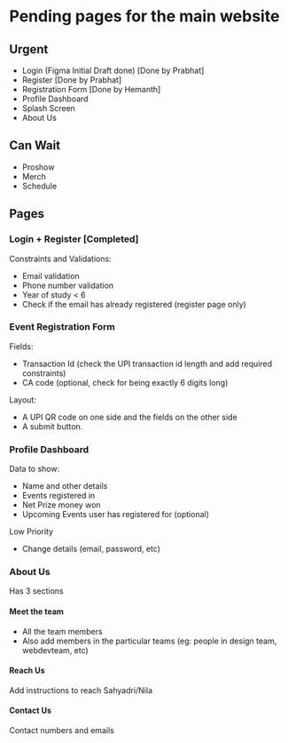# Pending pages for the main website
## Urgent
- Login (Figma Initial Draft done) [Done by Prabhat]
- Register [Done by Prabhat]
- Registration Form [Done by Hemanth]
- Profile Dashboard
- Splash Screen
- About Us
## Can Wait
- Proshow
- Merch
- Schedule
## Pages
### Login + Register [Completed]
Constraints and Validations:

- Email validation
- Phone number validation
- Year of study < 6
- Check if the email has already registered (register page only)
### Event Registration Form
Fields:

- Transaction Id (check the UPI transaction id length and add required constraints)
- CA code (optional, check for being exactly 6 digits long)

Layout:
- A UPI QR code on one side and the fields on the other side
- A submit button.
### Profile Dashboard
Data to show:
- Name and other details
- Events registered in
- Net Prize money won
- Upcoming Events user has registered for (optional)

Low Priority

- Change details (email, password, etc)
### About Us
Has 3 sections
#### Meet the team
- All the team members
- Also add members in the particular teams (eg: people in design team, webdevteam, etc)
#### Reach Us
Add instructions to reach Sahyadri/Nila
#### Contact Us
Contact numbers and emails
